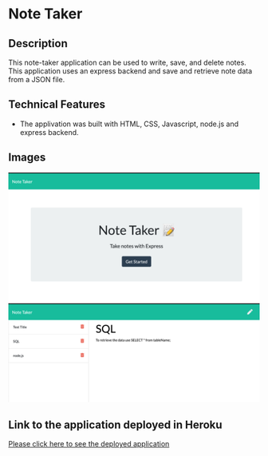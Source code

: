 # Note Taker

## Description

This note-taker application can be used to write, save, and delete notes. This application uses an express backend and save and retrieve note data from a JSON file.

## Technical Features
* The applivation was built with HTML, CSS, Javascript, node.js and express backend.

## Images
<img src = "public/assets/homepage.png"></a>
<img src = "public/assets/note.png"></a>

## Link to the application deployed in Heroku
<a href = "https://nameless-gorge-85230.herokuapp.com/" target ="_blank">Please click here to see the deployed application</a>
